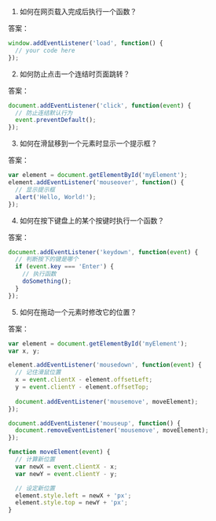 

1. 如何在网页载入完成后执行一个函数？

答案：

```js
window.addEventListener('load', function() {
  // your code here
});
```

2. 如何防止点击一个连结时页面跳转？

答案：

```js
document.addEventListener('click', function(event) {
  // 防止连结默认行为
  event.preventDefault();
});
```

3. 如何在滑鼠移到一个元素时显示一个提示框？

答案：

```js
var element = document.getElementById('myElement');
element.addEventListener('mouseover', function() {
  // 显示提示框
  alert('Hello, World!');
});
```

4. 如何在按下键盘上的某个按键时执行一个函数？

答案：

```js
document.addEventListener('keydown', function(event) {
  // 判断按下的键是哪个
  if (event.key === 'Enter') {
    // 执行函数
    doSomething();
  }
});
```

5. 如何在拖动一个元素时修改它的位置？

答案：

```js
var element = document.getElementById('myElement');
var x, y;

element.addEventListener('mousedown', function(event) {
  // 记住滑鼠位置
  x = event.clientX - element.offsetLeft;
  y = event.clientY - element.offsetTop;
  
  document.addEventListener('mousemove', moveElement);
});

document.addEventListener('mouseup', function() {
  document.removeEventListener('mousemove', moveElement);
});

function moveElement(event) {
  // 计算新位置
  var newX = event.clientX - x;
  var newY = event.clientY - y;

  // 设定新位置
  element.style.left = newX + 'px';
  element.style.top = newY + 'px';
}
```